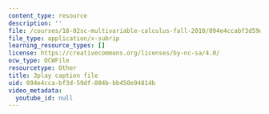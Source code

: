```yaml
---
content_type: resource
description: ''
file: /courses/18-02sc-multivariable-calculus-fall-2010/094e4ccabf3d59df804bbb450e94814b_lCKxeRiBdjQ.vtt
file_type: application/x-subrip
learning_resource_types: []
license: https://creativecommons.org/licenses/by-nc-sa/4.0/
ocw_type: OCWFile
resourcetype: Other
title: 3play caption file
uid: 094e4cca-bf3d-59df-804b-bb450e94814b
video_metadata:
  youtube_id: null
---
```

